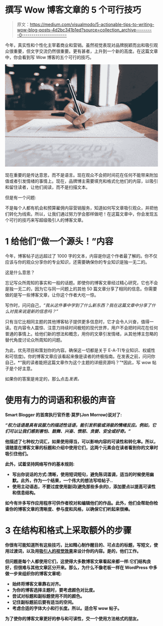 # 撰写 Wow 博客文章的 5 个可行技巧

> 原文：<https://medium.com/visualmodo/5-actionable-tips-to-writing-wow-blog-posts-4d2bc341b1ed?source=collection_archive---------0----------------------->

今年，真实性和个性化主宰着商业和营销。虽然视觉表现对品牌脱颖而出和吸引观众很重要，但文字交流仍然很重要。更有甚者，上升到一个新的高度。在这篇文章中，你会看到写 Wow 博客的五个可行的技巧。

![](img/5a33be75b868fd6ba3c2b52b0fdbddef.png)

现在重要的是传达意思，而不是语言。现在观众不会把时间花在任何不能带来附加值或者引发情绪的事情上。现在，品牌博主需要填充和格式化他们的内容，以吸引和留住读者，让他们阅读，而不是扫描文本。

但是有一个问题:

不是每个人都有机会和预算雇佣内容营销服务，知道如何写文章吸引观众，并把他们转化为线索。所以，让我们通过努力学会那样做吧！在这篇文章中，你会发现五个可行的技巧来写超级吸引人的博客文章。

# 1 给他们“做一个源头！”内容

今年，博客帖子远远超过了 1000 字的文本，内容是你这个作者最了解的。你不仅应该与你的观众分享你的专业知识，还需要确保你的专业知识是独一无二的。

这是什么意思？

忘记写众所周知的事实和一般的话题。即使你的博客文章经过精心研究，它也不会是独一无二的，因为它与同一问题上的其他 50 篇文章分享了相同的信息。你需要做的是写一些博客文章，让你这个作者大吃一惊。

写作时，问问自己，*“我从这件事中学到了什么新东西？我在这篇文章中分享了什么对我来说是新的信息吗？”*

只有当它比相同主题的其他博客帖子提供更多信息时，它才会令人兴奋，值得一读。在内容令人震惊、注意力持续时间极短的现代世界，用户不会把时间花在任何普通的事情上。给他们新的想法和概念，用你的文章引发情绪，从其他博主忽略的替代角度讨论众所周知的问题。

为此，优先项目和策划你的内容。确保这一切都是关于 E-A-T(专业知识、权威性和可信度)。你的博客文章应该看起来像是读者的终极指南。在发表之前，问问你自己，*“我的读者能把这篇文章作为这个主题的详细资源吗？”*因此，写 wow 帖子是个好主意。

如果你的答案是肯定的，那么点击*发表。*

# **使用有力的词语和积极的声音**

**Smart Blogger 的首席执行官乔恩·莫罗(Jon Morrow)说对了:**

***“权力话语是具有说服力的描述性话语，能引发积极或消极的情绪反应。例如，它们可以让我们感到害怕、鼓舞、兴奋、愤怒、贪婪、安全或好奇。”***

**他描述了七种权力词汇，如果使用得当，可以影响内容的可读性和转化率。所以，请随意在博客文章的标题和介绍中使用它们，这两个元素会在读者看到你的文章时吸引住他们。**

**此外，试着坚持网络写作的基本规则:**

*   ****写出你说话的方式**:清晰，使用短词短句，避免陈词滥调，适当的时候使用幽默。此外，作为一个结果，一个伟大的想法写哇帖子..**
*   ****使用主动语态**，不要过度使用副词(避免那些多余的)，添加要点以提高可读性和信息结构。**

**如今有许多写作应用程序可供作者校对和编辑他们的作品。此外，他们会帮助你检查你的博客文章的清晰度、参与度和风格，以确保它们听起来很棒。**

# **3 在结构和格式上采取额外的步骤**

**你很有可能知道所有这些技巧，比如精心制作醒目的、可点击的标题，写短文，使用过渡词，以及用[吸引人的视觉效果](https://visualmodo.com/rank-your-content-on-search-engines/)来设计你的内容。是的，他们工作。**

**但问题是每个人都使用它们，这使得大多数博客文章看起来都一样:它们结构良好，但很难与其他文章区分开来。那么，为什么不像老板一样在 WordPress 中多做一步来组织你的博客文章呢:**

*   **始终将博客文章靠右对齐。**
*   **为你的博客选择主题时，要考虑颜色对比度。**
*   **尝试对标题和副标题使用不同的颜色。**
*   **记住副标题前后要有适当的空间。**
*   **考虑合适的字体大小和行长度。所以。适合写 wow 帖子。**

**为了使你的博客文章更好的参与和可读性，交一个使用方法格式的朋友。**